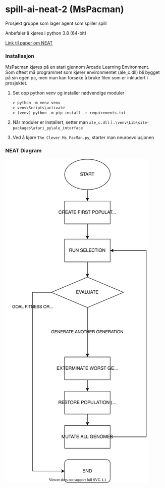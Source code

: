 # spill-ai-neat-2 (MsPacman)
Prosjekt gruppe som lager agent som spiller spill


Anbefaler å kjøres i python 3.8 (64-bit)

[Link til paper om NEAT](http://nn.cs.utexas.edu/downloads/papers/stanley.ec02.pdf)

### Installasjon
MsPacman kjøres på en atari gjennom Arcade Learning Environment. \
Som oftest må programmet som kjører environmentet (ale_c.dll) bli bygget på sin egen pc, men man kan forsøke å bruke filen som er inkludert i prosjektet.

1. Set opp python venv og installer nødvendige moduler

    ```
    > python -m venv venv
    > venv\Scripts\activate
    > (venv) python -m pip install -r requirements.txt
    ``` 

2. Når moduler er installert, setter man `ale_c.dll` i `.\venv\Lib\site-packages\atari_py\ale_interface`

3. Ved å kjøre `The Clever Ms PacMan.py`, starter man neuroevolusjonen

### NEAT Diagram
![NEAT Diagram](images/NEAT-Diagram.svg)